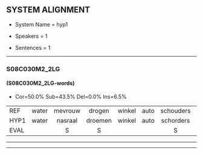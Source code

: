
## SYSTEM ALIGNMENT

- System Name = hyp1

- Speakers = 1

- Sentences = 1

---

### S08C030M2_2LG

#### (S08C030M2_2LG-words)

- Cor=50.0%	Sub=43.5%	Del=0.0%	Ins=6.5%

|  |  |  |  |  |  |  |  |  |  |  |  |  |  |  |  |  |  |  |  |  |  |  |  |  |  |  |  |  |  |  |  |  |  |  |  |  |  |  |  |  |  |  |  |  |  |  |
|:--- |:---:|:---:|:---:|:---:|:---:|:---:|:---:|:---:|:---:|:---:|:---:|:---:|:---:|:---:|:---:|:---:|:---:|:---:|:---:|:---:|:---:|:---:|:---:|:---:|:---:|:---:|:---:|:---:|:---:|:---:|:---:|:---:|:---:|:---:|:---:|:---:|:---:|:---:|:---:|:---:|:---:|:---:|:---:|:---:|:---:|:---:|
| REF | water | mevrouw | drogen | winkel | auto | schouders | verhaal | koning | moeilijk | speelplaats | drinken | hoofdpijn | regen | vliegtuig | stoppen | opnieuw | * | gooien | sneeuwen | moeder |  | liedje | potlood | fietsbel | vinger |  | dichtbij | meisje |  | chauffeur | * | muziek | waarom | scheuren | lawaai | zwemmen | vuurwerk | appel | cola | kussen | eerste | * | circus | kleuren | voetbal | vlinder |
| HYP1 | water | nasraal | droemen | winkel | auto | schorders | verhaal | koning | mulik | speelbord | drinken | hoofdpijn | regen | vliegtuig | stoppen | opnieuw | hoei | horen | sneeuwen | moeder | eetjen | patloot | fiets | wel | vinger | den | bij | meisje | so | so | vur | muziek | waarom | schuren | lawaai | zwemmen | vuurwerk | appel | sula | kussen | es | ta | cirkes | kleuren | voetbaul | veender |
| EVAL |  | S | S |  |  | S |  |  | S | S |  |  |  |  |  |  | S | S |  |  | I | S | S | S |  | I | S |  | I | S | S |  |  | S |  |  |  |  | S |  | S | S | S |  | S | S |
---

---
